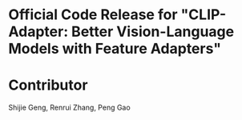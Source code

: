 # Official Code Release for "CLIP-Adapter: Better Vision-Language Models with Feature Adapters"


# Contributor
Shijie Geng, Renrui Zhang, Peng Gao
